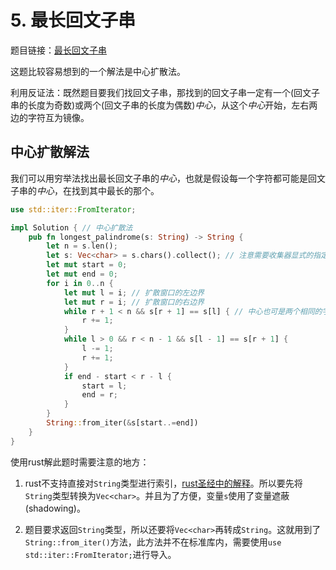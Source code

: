 # 5. 最长回文子串
题目链接：[最长回文子串](https://leetcode.cn/problems/longest-palindromic-substring/)

这题比较容易想到的一个解法是中心扩散法。

利用反证法：既然题目要我们找回文子串，那找到的回文子串一定有一个(回文子串的长度为奇数)或两个(回文子串的长度为偶数)*中心*，从这个*中心*开始，左右两边的字符互为镜像。

## 中心扩散解法
我们可以用穷举法找出最长回文子串的*中心*，也就是假设每一个字符都可能是回文子串的*中心*，在找到其中最长的那个。

```rust
use std::iter::FromIterator;

impl Solution { // 中心扩散法
    pub fn longest_palindrome(s: String) -> String {
        let n = s.len();
        let s: Vec<char> = s.chars().collect(); // 注意需要收集器显式的指定一个结果集，这里用的是Vec<char>
        let mut start = 0;
        let mut end = 0;
        for i in 0..n {
            let mut l = i; // 扩散窗口的左边界
            let mut r = i; // 扩散窗口的右边界
            while r + 1 < n && s[r + 1] == s[l] { // 中心也可是两个相同的字符
                r += 1;
            }
            while l > 0 && r < n - 1 && s[l - 1] == s[r + 1] {
                l -= 1;
                r += 1;
            }
            if end - start < r - l {
                start = l;
                end = r;
            }
        }
        String::from_iter(&s[start..=end])
    }
}
```

使用rust解此题时需要注意的地方：

1. rust不支持直接对`String`类型进行索引，[rust圣经中的解释](https://course.rs/basic/compound-type/string-slice.html#%E5%AD%97%E7%AC%A6%E4%B8%B2%E7%B4%A2%E5%BC%95)。所以要先将`String`类型转换为`Vec<char>`。并且为了方便，变量`s`使用了变量遮蔽(shadowing)。

2. 题目要求返回`String`类型，所以还要将`Vec<char>`再转成`String`。这就用到了`String::from_iter()`方法，此方法并不在标准库内，需要使用`use std::iter::FromIterator;`进行导入。